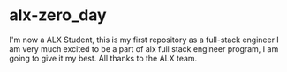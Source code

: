 # alx-zero_day
I'm now a ALX Student, this is my first repository as a full-stack engineer
I am very much excited to be a part of alx full stack engineer program,
I am going to give it my best. All thanks to the ALX team.
